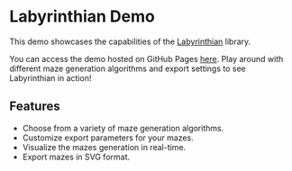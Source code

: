 # Labyrinthian Demo
This demo showcases the capabilities of the [Labyrinthian](https://github.com/romandykyi/Labyrinthian) library.

You can access the demo hosted on GitHub Pages [here](https://romandykyi.github.io/LabyrinthianDemo). Play around with different maze generation algorithms and export settings to see Labyrinthian in action!

## Features
* Choose from a variety of maze generation algorithms.
* Customize export parameters for your mazes.
* Visualize the mazes generation in real-time.
* Export mazes in SVG format.
